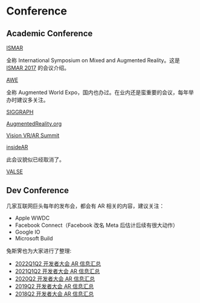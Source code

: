 # Conference

## Academic Conference 
[ISMAR](http://www.ismar.net/)

全称 International Symposium on Mixed and Augmented Reality。这是 [ISMAR 2017](http://www.ismar2017.org/) 的会议介绍。

[AWE](http://www.augmentedworldexpo.com/)

全称 Augmented World Expo，国内也办过。在业内还是蛮重要的会议，每年举办时建议多关注。

[SIGGRAPH](https://www.siggraph.org/)

[AugmentedReality.org](http://www.augmentedreality.org/)

[Vision VR/AR Summit](http://visionsummit2016.com/)

[insideAR](https://en.wikipedia.org/wiki/InsideAR)

此会议貌似已经取消了。

[VALSE](http://valser.org/)


## Dev Conference

几家互联网巨头每年的发布会，都会有 AR 相关的内容，建议关注：
- Apple WWDC
- Facebook Connect（Facebook 改名 Meta 后估计后续有很大动作）
- Google IO
- Microsoft Build

兔斯霁也为大家进行了整理:

- [2022Q1Q2 开发者大会 AR 信息汇总](https://zhuanlan.zhihu.com/p/546024760)
- [2021Q1Q2 开发者大会 AR 信息汇总](https://zhuanlan.zhihu.com/p/413532345)
- [2020Q2 开发者大会 AR 信息汇总](https://zhuanlan.zhihu.com/p/158683385)
- [2019Q2 开发者大会 AR 信息汇总](https://zhuanlan.zhihu.com/p/66412302)
- [2018Q2 开发者大会 AR 信息汇总](https://zhuanlan.zhihu.com/p/38484401)